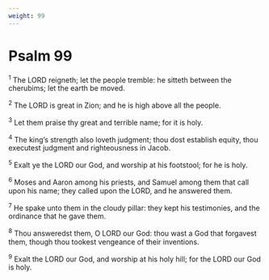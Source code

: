 ```yaml
---
weight: 99
---
```


# Psalm 99

<sup>1</sup> The LORD reigneth; let the people tremble: he sitteth between the cherubims; let the earth be moved. 

<sup>2</sup> The LORD is great in Zion; and he is high above all the people. 

<sup>3</sup> Let them praise thy great and terrible name; for it is holy. 

<sup>4</sup> The king’s strength also loveth judgment; thou dost establish equity, thou executest judgment and righteousness in Jacob. 

<sup>5</sup> Exalt ye the LORD our God, and worship at his footstool; for he is holy. 

<sup>6</sup> Moses and Aaron among his priests, and Samuel among them that call upon his name; they called upon the LORD, and he answered them. 

<sup>7</sup> He spake unto them in the cloudy pillar: they kept his testimonies, and the ordinance that he gave them. 

<sup>8</sup> Thou answeredst them, O LORD our God: thou wast a God that forgavest them, though thou tookest vengeance of their inventions. 

<sup>9</sup> Exalt the LORD our God, and worship at his holy hill; for the LORD our God is holy. 


